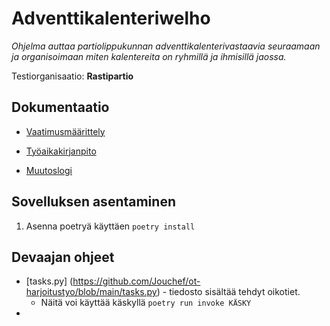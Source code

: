 # Adventtikalenteriwelho

*Ohjelma auttaa partiolippukunnan adventtikalenterivastaavia seuraamaan ja organisoimaan miten kalentereita on ryhmillä ja ihmisillä jaossa.*

Testiorganisaatio: **Rastipartio**

## Dokumentaatio

- [Vaatimusmäärittely](https://github.com/Jouchef/ot-harjoitustyo/blob/main/dokumentaatio/vaatimusm%C3%A4%C3%A4rittely)

- [Työaikakirjanpito](https://github.com/Jouchef/ot-harjoitustyo/blob/main/dokumentaatio/Ty%C3%B6aikakirjanpito.md)

- [Muutoslogi](https://github.com/Jouchef/ot-harjoitustyo/blob/main/dokumentaatio/muutoslogi.md)


## Sovelluksen asentaminen
1. Asenna poetryä käyttäen
```poetry install```




## Devaajan ohjeet
- [tasks.py] (https://github.com/Jouchef/ot-harjoitustyo/blob/main/tasks.py) - tiedosto sisältää tehdyt oikotiet.
  - Näitä voi käyttää käskyllä ```poetry run invoke KÄSKY```
- 
